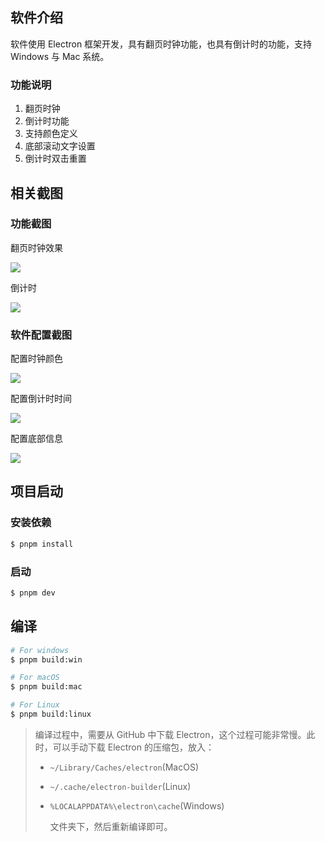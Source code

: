 ## 软件介绍

软件使用 Electron 框架开发，具有翻页时钟功能，也具有倒计时的功能，支持 Windows 与 Mac 系统。

### 功能说明

1. 翻页时钟
2. 倒计时功能
3. 支持颜色定义
4. 底部滚动文字设置
5. 倒计时双击重置

## 相关截图

### 功能截图

翻页时钟效果

![](https://qiniu.wei-jia.top/%E6%9C%AA%E5%91%BD%E5%90%8D.gif)

倒计时

![](https://qiniu.wei-jia.top/35732096.png)

### 软件配置截图

配置时钟颜色

![](https://qiniu.wei-jia.top/981716581.png)

配置倒计时时间

![](https://qiniu.wei-jia.top/1610060412.png)

配置底部信息

![](https://qiniu.wei-jia.top/1481954651.png)

## 项目启动

### 安装依赖

```bash
$ pnpm install
```

### 启动

```bash
$ pnpm dev
```

## 编译

```bash
# For windows
$ pnpm build:win

# For macOS
$ pnpm build:mac

# For Linux
$ pnpm build:linux
```

> 编译过程中，需要从 GitHub 中下载 Electron，这个过程可能非常慢。此时，可以手动下载 Electron 的压缩包，放入：
>
> - `~/Library/Caches/electron`(MacOS)
> - `~/.cache/electron-builder`(Linux)
> - `%LOCALAPPDATA%\electron\cache`(Windows)
>
>   文件夹下，然后重新编译即可。
